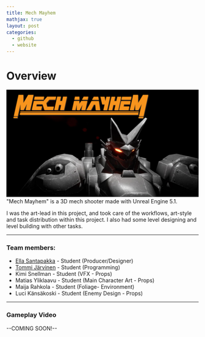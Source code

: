 ```yaml
---
title: Mech Mayhem
mathjax: true
layout: post
categories:
  - github
  - website
---
```


# Overview
![](/assets/MECHMAYHEM.png)
"Mech Mayhem" is a 3D mech shooter made with Unreal Engine 5.1.

I was the art-lead in this project, and took care of the workflows, art-style and task distribution within this project.
I also had some level designing and level building with other tasks. 

---

### Team members:
 - [Ella Santapakka](https://ssmiljass.github.io/) - Student (Producer/Designer)
 - [Tommi Järvinen](https://prolence.github.io/) - Student (Programming)
 - Kimi Snellman - Student (VFX - Props)
 - Matias Yliklaavu - Student (Main Character Art - Props)
 - Maija Rahkola - Student (Foliage- Environment)
 - Luci Känsäkoski - Student (Enemy Design - Props)

---

### Gameplay Video

--COMING SOON!--
